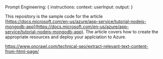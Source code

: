 Prompt Engineering:
{
    instructions:
    context:
    userInput:
    output:
}

This repository is the sample code for the article [https://docs.microsoft.com/en-us/azure/app-service/tutorial-nodejs-mongodb-app](https://docs.microsoft.com/en-us/azure/app-service/tutorial-nodejs-mongodb-app).  The article covers how to create the appropriate resources and deploy your applciation to Azure.



https://www.oncrawl.com/technical-seo/extract-relevant-text-content-from-html-page/